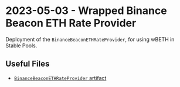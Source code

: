 # 2023-05-03 - Wrapped Binance Beacon ETH Rate Provider

Deployment of the `BinanceBeaconETHRateProvider`, for using wBETH in Stable Pools.

## Useful Files

- [`BinanceBeaconETHRateProvider` artifact](./artifact/BinanceBeaconEthRateProvider.json)
